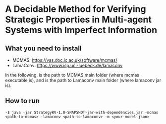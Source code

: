 # A Decidable Method for Verifying Strategic Properties in Multi-agent Systems with Imperfect Information


## What you need to install

- MCMAS: https://vas.doc.ic.ac.uk/software/mcmas/
- LamaConv: https://www.isp.uni-luebeck.de/lamaconv

In the following, <path-to-mcmas> is the path to MCMAS main folder (where mcmas executable is), and <path-to-lamaconv> is the path to Lamaconv main folder (where lamaconv jar is).

## How to run

```shell script
-$ java -jar StrategyRV-1.0-SNAPSHOT-jar-with-dependencies.jar -mcmas <path-to-mcmas> -lamaconv <path-to-lamaconv> -m <your-model.json>
```

